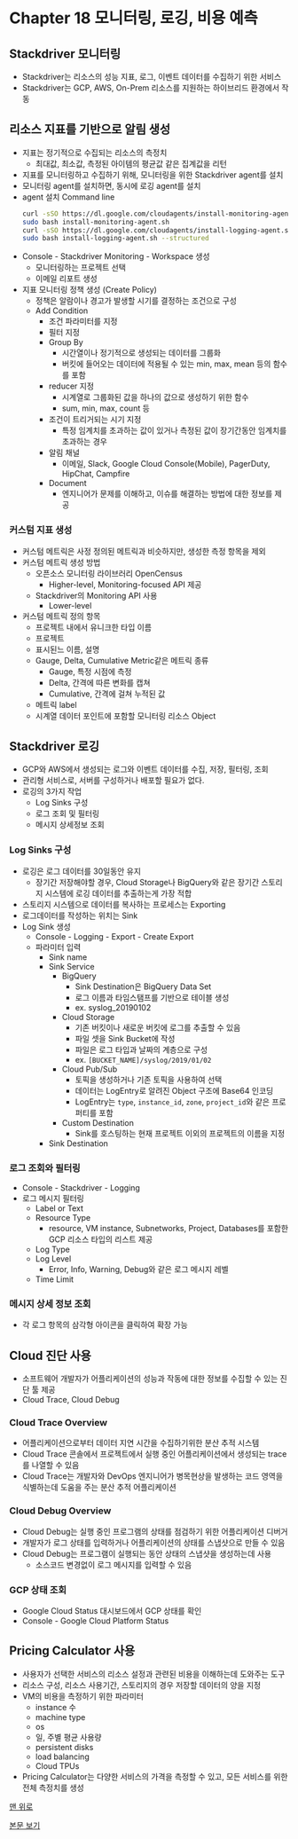 # Chapter 18 모니터링, 로깅, 비용 예측

## Stackdriver 모니터링

* Stackdriver는 리소스의 성능 지표, 로그, 이벤트 데이터를 수집하기 위한 서비스
* Stackdriver는 GCP, AWS, On-Prem 리소스를 지원하는 하이브리드 환경에서 작동

## 리소스 지표를 기반으로 알림 생성

* 지표는 정기적으로 수집되는 리소스의 측정치
    * 최대값, 최소값, 측정된 아이템의 평균값 같은 집계값을 리턴
* 지표를 모니터링하고 수집하기 위해, 모니터링을 위한 Stackdriver agent를 설치
* 모니터링 agent를 설치하면, 동시에 로깅 agent를 설치
* agent 설치 Command line
    ```bash
    curl -sSO https://dl.google.com/cloudagents/install-monitoring-agent.sh
    sudo bash install-monitoring-agent.sh
    curl -sSO https://dl.google.com/cloudagents/install-logging-agent.sh
    sudo bash install-logging-agent.sh --structured
    ```
* Console - Stackdriver Monitoring - Workspace 생성
    * 모니터링하는 프로젝트 선택
    * 이메일 리포트 생성
* 지표 모니터링 정책 생성 (Create Policy)
    * 정책은 알람이나 경고가 발생할 시기를 결정하는 조건으로 구성
    * Add Condition
        * 조건 파라미터를 지정
        * 필터 지정
        * Group By
            * 시간열이나 정기적으로 생성되는 데이터를 그룹화
            * 버킷에 들어오는 데이터에 적용될 수 있는 min, max, mean 등의 함수를 포함
        * reducer 지정
            * 시계열로 그룹화된 값을 하나의 값으로 생성하기 위한 함수
            * sum, min, max, count 등
        * 조건이 트리거되는 시기 지정
            * 특정 임계치를 초과하는 값이 있거나 측정된 값이 장기간동안 임계치를 초과하는 경우
        * 알림 채널
            * 이메일, Slack, Google Cloud Console(Mobile), PagerDuty, HipChat, Campfire
        * Document
            * 엔지니어가 문제를 이해하고, 이슈를 해결하는 방법에 대한 정보를 제공

### 커스텀 지표 생성

* 커스텀 메트릭은 사정 정의된 메트릭과 비슷하지만, 생성한 측정 항목을 제외
* 커스텀 메트릭 생성 방법
    * 오픈소스 모니터링 라이브러리 OpenCensus
        * Higher-level, Monitoring-focused API 제공
    * Stackdriver의 Monitoring API 사용
        * Lower-level
* 커스텀 메트릭 정의 항목
    * 프로젝트 내에서 유니크한 타입 이름
    * 프로젝트
    * 표시된느 이름, 설명
    * Gauge, Delta, Cumulative Metric같은 메트릭 종류
        * Gauge, 특정 시점에 측정
        * Delta, 간격에 따른 변화를 캡쳐
        * Cumulative, 간격에 걸쳐 누적된 값
    * 메트릭 label
    * 시계열 데이터 포인트에 포함할 모니터링 리소스 Object

## Stackdriver 로깅

* GCP와 AWS에서 생성되는 로그와 이벤트 데이터를 수집, 저장, 필터링, 조회
* 관리형 서비스로, 서버를 구성하거나 배포할 필요가 없다.
* 로깅의 3가지 작업
    * Log Sinks 구성
    * 로그 조회 및 필터링
    * 메시지 상세정보 조회

### Log Sinks 구성

* 로깅은 로그 데이터를 30일동안 유지
    * 장기간 저장해야할 경우, Cloud Storage나 BigQuery와 같은 장기간 스토리지 시스템에 로깅 데이터를 추출하는게 가장 적합
* 스토리지 시스템으로 데이터를 복사하는 프로세스는 Exporting
* 로그데이터를 작성하는 위치는 Sink
* Log Sink 생성
    * Console - Logging - Export - Create Export
    * 파라미터 입력
        * Sink name
        * Sink Service
            * BigQuery
                * Sink Destination은 BigQuery Data Set
                * 로그 이름과 타임스탬프를 기반으로 테이블 생성
                * ex. syslog_20190102
            * Cloud Storage
                * 기존 버킷이나 새로운 버킷에 로그를 추출할 수 있음
                * 파일 셋을 Sink Bucket에 작성
                * 파일은 로그 타입과 날짜의 계층으로 구성
                * ex. `[BUCKET_NAME]/syslog/2019/01/02`
            * Cloud Pub/Sub
                * 토픽을 생성하거나 기존 토픽을 사용하여 선택
                * 데이터는 LogEntry로 알려진 Object 구조에 Base64 인코딩
                * LogEntry는 `type`, `instance_id`, `zone`, `project_id`와 같은 프로퍼티를 포함
            * Custom Destination
                * Sink를 호스팅하는 현재 프로젝트 이외의 프로젝트의 이름을 지정
        * Sink Destination

### 로그 조회와 필터링

* Console - Stackdriver - Logging
* 로그 메시지 필터링
    * Label or Text
    * Resource Type
        * resource, VM instance, Subnetworks, Project, Databases를 포함한 GCP 리소스 타입의 리스트 제공
    * Log Type
    * Log Level
        * Error, Info, Warning, Debug와 같은 로그 메시지 레벨
    * Time Limit

### 메시지 상세 정보 조회

* 각 로그 항목의 삼각형 아이콘을 클릭하여 확장 가능

## Cloud 진단 사용

* 소프트웨어 개발자가 어플리케이션의 성능과 작동에 대한 정보를 수집할 수 있는 진단 툴 제공
* Cloud Trace, Cloud Debug

### Cloud Trace Overview

* 어플리케이션으로부터 데이터 지연 시간을 수집하기위한 분산 추적 시스템
* Cloud Trace 콘솔에서 프로젝트에서 실행 중인 어플리케이션에서 생성되는 trace를 나열할 수 있음
* Cloud Trace는 개발자와 DevOps 엔지니어가 병목현상을 발생하는 코드 영역을 식별하는데 도움을 주는 분산 추적 어플리케이션

### Cloud Debug Overview

* Cloud Debug는 실행 중인 프로그램의 상태를 점검하기 위한 어플리케이션 디버거
* 개발자가 로그 상태를 입력하거나 어플리케이션의 상태를 스냅샷으로 만들 수 있음
* Cloud Debug는 프로그램이 실행되는 동안 상태의 스냅샷을 생성하는데 사용
    * 소스코드 변경없이 로그 메시지를 입력할 수 있음

### GCP 상태 조회

* Google Cloud Status 대시보드에서 GCP 상태를 확인
* Console - Google Cloud Platform Status

## Pricing Calculator 사용

* 사용자가 선택한 서비스의 리소스 설정과 관련된 비용을 이해하는데 도와주는 도구
* 리소스 구성, 리소스 사용기간, 스토리지의 경우 저장할 데이터의 양을 지정
* VM의 비용을 측정하기 위한 파라미터
    * instance 수
    * machine type
    * os
    * 일, 주별 평균 사용량
    * persistent disks
    * load balancing
    * Cloud TPUs
* Pricing Calculator는 다양한 서비스의 가격을 측정할 수 있고, 모든 서비스를 위한 전체 측정치를 생성

[맨 위로](#chapter-18-%eb%aa%a8%eb%8b%88%ed%84%b0%eb%a7%81-%eb%a1%9c%ea%b9%85-%eb%b9%84%ec%9a%a9-%ec%98%88%ec%b8%a1)

[본문 보기](../Chapter_18.md)